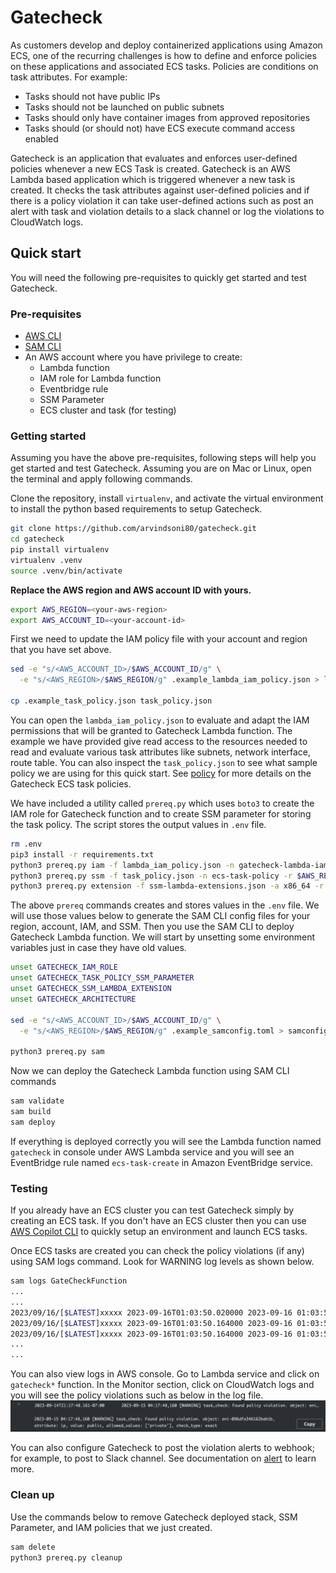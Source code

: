 # Gatecheck
As customers develop and deploy containerized applications using Amazon ECS, one of the recurring challenges is how to define and enforce policies on these applications and associated ECS tasks. Policies are conditions on task attributes. For example: 

* Tasks should not have public IPs
* Tasks should not be launched on public subnets
* Tasks should only have container images from approved repositories
* Tasks should (or should not) have ECS execute command access enabled

Gatecheck is an application that evaluates and enforces user-defined policies whenever a new ECS Task is created. Gatecheck is an AWS Lambda based application which is triggered whenever a new task is created. It checks the task attributes against user-defined policies and if there is a policy violation it can take user-defined actions such as post an alert with task and violation details to a slack channel or log the violations to CloudWatch logs.

## Quick start
You will need the following pre-requisites to quickly get started and test Gatecheck.

### Pre-requisites
* [AWS CLI](https://docs.aws.amazon.com/cli/latest/userguide/getting-started-install.html)
* [SAM CLI](https://docs.aws.amazon.com/serverless-application-model/latest/developerguide/install-sam-cli.html)
* An AWS account where you have privilege to create:
    * Lambda function
    * IAM role for Lambda function
    * Eventbridge rule
    * SSM Parameter
    * ECS cluster and task (for testing)

### Getting started
Assuming you have the above pre-requisites, following steps will help you get started and test Gatecheck. Assuming you are on Mac or Linux, open the terminal and apply following commands.

Clone the repository, install `virtualenv`, and activate the virtual environment to install the python based requirements to setup Gatecheck.
```bash
git clone https://github.com/arvindsoni80/gatecheck.git
cd gatecheck
pip install virtualenv
virtualenv .venv
source .venv/bin/activate
```
**Replace the AWS region and AWS account ID with yours.**
```bash
export AWS_REGION=<your-aws-region>
export AWS_ACCOUNT_ID=<your-account-id>
```
First we need to update the IAM policy file with your account and region that you have set above. 

```bash
sed -e "s/<AWS_ACCOUNT_ID>/$AWS_ACCOUNT_ID/g" \
  -e "s/<AWS_REGION>/$AWS_REGION/g" .example_lambda_iam_policy.json > lambda_iam_policy.json

cp .example_task_policy.json task_policy.json
```
You can open the `lambda_iam_policy.json` to evaluate and adapt the IAM permissions that will be granted to Gatecheck Lambda function. The example we have provided give read access to the resources needed to read and evaluate various task attributes like subnets, network interface, route table. You can also inspect the `task_policy.json` to see what sample policy we are using for this quick start. See [policy](./docs/policy.md) for more details on the Gatecheck ECS task policies.

We have included a utility called `prereq.py` which uses `boto3` to create the IAM role for Gatecheck function and to create SSM parameter for storing the task policy. The script stores the output values in `.env` file.

```bash
rm .env
pip3 install -r requirements.txt
python3 prereq.py iam -f lambda_iam_policy.json -n gatecheck-lambda-iam-role
python3 prereq.py ssm -f task_policy.json -n ecs-task-policy -r $AWS_REGION
python3 prereq.py extension -f ssm-lambda-extensions.json -a x86_64 -r $AWS_REGION
```

The above `prereq` commands creates and stores values in the `.env` file. We will use those values below to generate the SAM CLI config files for your region, account, IAM, and SSM. Then you use the SAM CLI to deploy Gatecheck Lambda function. We will start by unsetting some environment variables just in case they have old values.

```bash
unset GATECHECK_IAM_ROLE
unset GATECHECK_TASK_POLICY_SSM_PARAMETER
unset GATECHECK_SSM_LAMBDA_EXTENSION
unset GATECHECK_ARCHITECTURE

sed -e "s/<AWS_ACCOUNT_ID>/$AWS_ACCOUNT_ID/g" \
  -e "s/<AWS_REGION>/$AWS_REGION/g" .example_samconfig.toml > samconfig.toml

python3 prereq.py sam
```

Now we can deploy the Gatecheck Lambda function using SAM CLI commands

```bash
sam validate
sam build
sam deploy
```

If everything is deployed correctly you will see the Lambda function named `gatecheck` in console under AWS Lambda service and you will see an EventBridge rule named `ecs-task-create` in Amazon EventBridge service.

### Testing 
If you already have an ECS cluster you can test Gatecheck simply by creating an ECS task. If you don't have an ECS cluster then you can use [AWS Copilot CLI](https://aws.github.io/copilot-cli/) to quickly setup an environment and launch ECS tasks. 

Once ECS tasks are created you can check the policy violations (if any) using SAM logs command. Look for WARNING log levels as shown below.

```bash
sam logs GateCheckFunction
...
...
2023/09/16/[$LATEST]xxxxx 2023-09-16T01:03:50.020000 2023-09-16 01:03:50,019 [WARNING] task_check: Found policy violation. object: subnet-xxxxx, attribute: subnet, value: public, allowed_values: ['private'], check_type: exact
2023/09/16/[$LATEST]xxxxx 2023-09-16T01:03:50.164000 2023-09-16 01:03:50,164 [WARNING] task_check: Found policy violation. object: eni-xxxxx, attribute: ip, value: public, allowed_values: ['private'], check_type: exact
2023/09/16/[$LATEST]xxxxx 2023-09-16T01:03:50.164000 2023-09-16 01:03:50,164 [WARNING] task_check: Found policy violation. object: public.ecr.aws/nginx/nginx:mainline-alpine, attribute: image, value: public.ecr.aws/nginx/nginx:mainline-alpine, allowed_values: ['.*.dkr.ecr.*.amazonaws.com/*'], check_type: pattern
...
...
```

You can also view logs in AWS console. Go to Lambda service and click on `gatecheck*` function. In the Monitor section, click on CloudWatch logs and you will see the policy violations such as below in the log file. 
![Policy violation log image](./docs/policy-violation-log.png)

You can also configure Gatecheck to post the violation alerts to webhook; for example, to post to Slack channel. See documentation on [alert](./docs/alert.md) to learn more. 

### Clean up
Use the commands below to remove Gatecheck deployed stack, SSM Parameter, and IAM policies that we just created.

```bash
sam delete
python3 prereq.py cleanup
```


